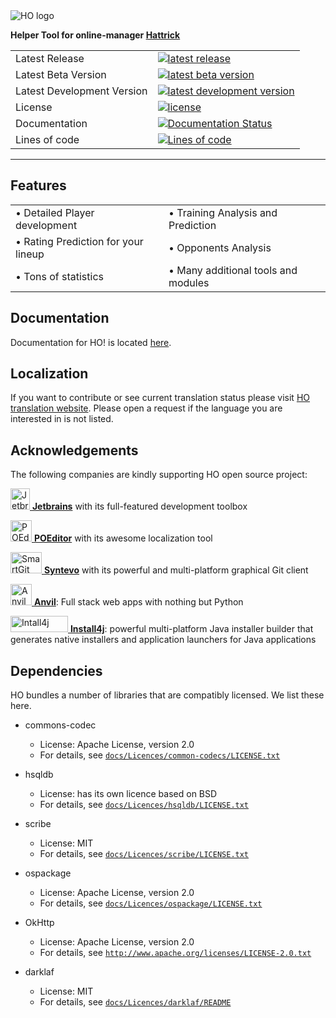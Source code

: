 
<div align="left">
  <img src="https://cdn.jsdelivr.net/gh/akasolace/ho@master/utils/buildResources/Logo_stable.png" alt="HO logo">
</div>

**Helper Tool for online-manager [Hattrick](http://www.hattrick.org)**
<table>
<tr>
  <td>Latest Release</td>
  <td>
    <a href="https://github.com/akasolace/HO/releases/tag/7.0">
    <img src="https://img.shields.io/badge/HO-7.0-brightgreen.svg" alt="latest release" />
    </a>
  </td>
</tr>
<tr>
  <td>Latest Beta Version</td>
  <td>
    <a href="https://github.com/akasolace/HO/releases/tag/beta">
    <img src="https://img.shields.io/badge/HO-BETA-blue.svg" alt="latest beta version" />
    </a>
  </td>
</tr>
<tr>
  <td>Latest Development Version</td>
  <td>
    <a href="https://github.com/akasolace/HO/releases/tag/dev">
    <img src="https://img.shields.io/badge/HO-DEV-red.svg" alt="latest development version" />
    </a>
  </td>
</tr>
<tr>
  <td>License</td>
  <td>
    <a href="https://github.com/akasolace/HO/blob/master/LICENSE">
    <img src="https://img.shields.io/badge/licence-LGPL%203.0-lightgrey.svg" alt="license" />
    </a>
</td>
</tr>
<tr>
  <td>Documentation</td>
  <td>
  <a href='https://ho.readthedocs.io/en/latest/?badge=latest'>
    <img src='https://readthedocs.org/projects/ho/badge/?version=latest' alt='Documentation Status' />
  </a>
</td>
</tr>
<tr>
  <td>Lines of code</td>
  <td>
   <a href='https://github.com/Aaronepower/tokei'>
   <img src='https://tokei.rs/b1/github/akasolace/ho?category=code' alt='Lines of code' />
  </a>
</td>
</tr>
</table>

-----------------

## Features

<table border="0">
 <tr>
    <td>&bull; Detailed Player development</td>
    <td>&bull; Training Analysis and Prediction</td>
 </tr>
 <tr>
    <td>&bull; Rating Prediction for your lineup</td>
    <td>&bull; Opponents Analysis</td>
 </tr>
 <tr>
    <td>&bull; Tons of statistics</td>
    <td>&bull; Many additional tools and modules</td>
 </tr>
</table>


## Documentation

Documentation for HO! is located [here](https://ho.readthedocs.io/).


## Localization

If you want to contribute or see current translation status please visit [HO translation website](https://poeditor.com/join/project/jCaWGL1JCl).
Please open a request if the language you are interested in is not listed.


## Acknowledgements

The following companies are kindly supporting HO open source project:

<a href="https://www.jetbrains.com/?from=HO"> <img src="https://user-images.githubusercontent.com/1136496/54837108-e40f7f80-4cc5-11e9-9ea9-047856d17bb4.png" alt="Jetbrains"  width="31" height="34"> </a> [**Jetbrains**](https://www.jetbrains.com/?from=HO) with its full-featured development toolbox

<a href="https://poeditor.com"> <img src="https://user-images.githubusercontent.com/1136496/54937829-795c7f00-4f25-11e9-8394-eb96ddea54fd.png" alt="POEditor" width="34" height="34"> </a> [**POEditor**](https://poeditor.com) with its awesome localization tool

<a href="https://www.syntevo.com/smartgit/"> <img src="https://user-images.githubusercontent.com/1136496/57284884-5d1a3900-70b2-11e9-9917-15a7d2f2c83c.png" alt="SmartGit" width="50" height="34"> </a> [**Syntevo**](https://www.syntevo.com/smartgit/) with its powerful and multi-platform graphical Git client

<a href="https://anvil.works/"> <img src="https://user-images.githubusercontent.com/1136496/74674400-8d4e4680-51b1-11ea-80ea-d04d554a30ba.png" width="34" height="34" alt="Anvil"> </a> [**Anvil**](https://anvil.works/): Full stack web apps
with nothing but Python

<a href="https://www.ej-technologies.com/products/install4j/overview.html/"> <img src="https://user-images.githubusercontent.com/1136496/83647200-f026ea80-a5b4-11ea-80de-5f6cb9583783.png" alt="Intall4j" width="92" height="26"> </a> [**Install4j**](https://www.ej-technologies.com/products/install4j/overview.html/): powerful multi-platform Java installer builder that generates native installers and application launchers for Java applications

## Dependencies

HO bundles a number of libraries that are compatibly licensed.  We list
these here.

* commons-codec
  * License: Apache License, version 2.0
  * For details, see [``docs/Licences/common-codecs/LICENSE.txt``](Licences/common-codecs/LICENSE.txt)

* hsqldb
  * License: has its own licence based on BSD
  * For details, see [``docs/Licences/hsqldb/LICENSE.txt``](Licences/hsqldb/LICENSE.txt)

* scribe
  * License: MIT
  * For details, see [``docs/Licences/scribe/LICENSE.txt``](Licences/scribe/LICENSE.txt)

* ospackage
  * License: Apache License, version 2.0
  * For details, see [``docs/Licences/ospackage/LICENSE.txt``](Licences/ospackage/LICENSE.txt)

* OkHttp
  * License: Apache License, version 2.0
  * For details, see [``http://www.apache.org/licenses/LICENSE-2.0.txt``](http://www.apache.org/licenses/LICENSE-2.0.txt)

* darklaf
  * License: MIT
  * For details, see [``docs/Licences/darklaf/README``](Licences/darklaf/LICENSE)
